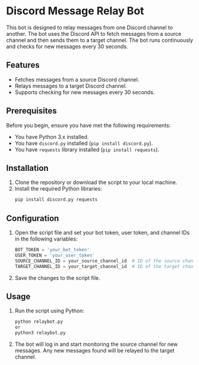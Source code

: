 # Discord Message Relay Bot

This bot is designed to relay messages from one Discord channel to another. The bot uses the Discord API to fetch messages from a source channel and then sends them to a target channel. The bot runs continuously and checks for new messages every 30 seconds.

## Features
- Fetches messages from a source Discord channel.
- Relays messages to a target Discord channel.
- Supports checking for new messages every 30 seconds.

## Prerequisites
Before you begin, ensure you have met the following requirements:
- You have Python 3.x installed.
- You have `discord.py` installed (`pip install discord.py`).
- You have `requests` library installed (`pip install requests`).

## Installation
1. Clone the repository or download the script to your local machine.
2. Install the required Python libraries:
    ```bash
    pip install discord.py requests
    ```

## Configuration
1. Open the script file and set your bot token, user token, and channel IDs in the following variables:
    ```python
    BOT_TOKEN = 'your_bot_token'
    USER_TOKEN = 'your_user_token'
    SOURCE_CHANNEL_ID = your_source_channel_id  # ID of the source channel
    TARGET_CHANNEL_ID = your_target_channel_id  # ID of the target channel
    ```

2. Save the changes to the script file.

## Usage
1. Run the script using Python:
    ```bash
    python relaybot.py
    or
    python3 relaybot.py
    ```

2. The bot will log in and start monitoring the source channel for new messages. Any new messages found will be relayed to the target channel.
